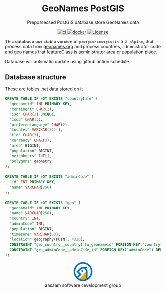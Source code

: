 <div align="center">
  <h1>
    GeoNames PostGIS
  </h1>
  <p>
    Prepossessed PostGIS database store GeoNames data
  </p>
  <p>
    <a href="https://github.com/aasaam/geonames-postgis/actions/workflows/ci.yml" target="_blank">
      <img src="https://github.com/aasaam/geonames-postgis/actions/workflows/ci.yml/badge.svg" alt="ci" />
    </a>
    <a href="https://hub.docker.com/r/aasaam/geonames-postgis" target="_blank"><img src="https://img.shields.io/docker/image-size/aasaam/geonames-postgis?label=docker%20image" alt="docker" /></a>
    <a href="https://github.com/aasaam/geonames-postgis/blob/master/LICENSE"><img alt="License" src="https://img.shields.io/github/license/aasaam/geonames-postgis"></a>
  </p>
</div>

This database use stable version of `postgis/postgis:14-3.2-alpine`, that process data from [geonames.org](https://www.geonames.org/) and process countries, administrator code and geo names that featureClass is administrator area or population place.

Database will automatic update using github action schedule.

## Database structure

These are tables that data stored on it.

```sql
CREATE TABLE IF NOT EXISTS "countryInfo" (
  "geonameid" INT PRIMARY KEY,
  "continent" CHAR(2),
  "iso" CHAR(2) UNIQUE,
  "iso3" CHAR(3),
  "preferedLanguage" CHAR(2),
  "locales" VARCHAR(31)[],
  "tld" CHAR(3),
  "currency" CHAR(3),
  "area" BIGINT,
  "population" BIGINT,
  "neighbours" INT[],
  "polygons" geometry
);

CREATE TABLE IF NOT EXISTS "adminCode" (
  "id" INT PRIMARY KEY,
  "name" VARCHAR(256)
);

CREATE TABLE IF NOT EXISTS "geo" (
  "geonameid" INT PRIMARY KEY,
  "name" VARCHAR(256),
  "country" INT,
  "adminCode" INT,
  "population" BIGINT,
  "timezone" VARCHAR(63),
  "location" geography(POINT, 4326),
  CONSTRAINT "geo_country__countryInfo_geonameid" FOREIGN KEY("country") REFERENCES "countryInfo"("geonameid"),
  CONSTRAINT "geo_adminCode__adminCode_id" FOREIGN KEY("adminCode") REFERENCES "adminCode"("id")
);
```

<div>
  <p align="center">
    <img alt="aasaam software development group" width="64" src="https://raw.githubusercontent.com/aasaam/information/master/logo/aasaam.svg">
    <br />
    aasaam software development group
  </p>
</div>
